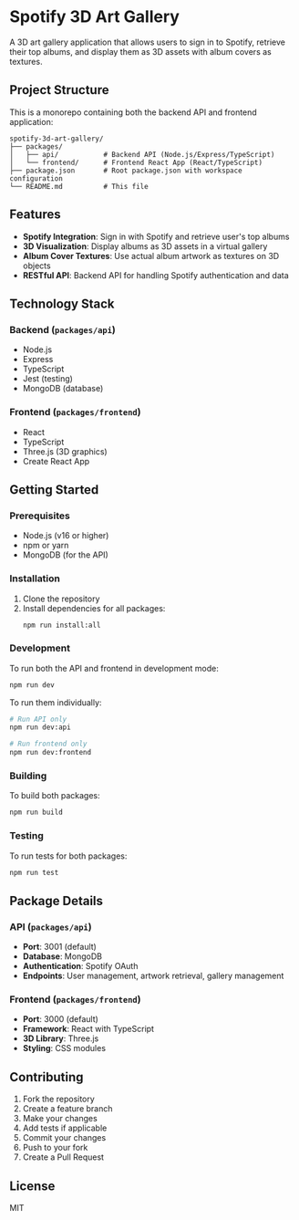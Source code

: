 # Spotify 3D Art Gallery

A 3D art gallery application that allows users to sign in to Spotify, retrieve their top albums, and display them as 3D assets with album covers as textures.

## Project Structure

This is a monorepo containing both the backend API and frontend application:

```
spotify-3d-art-gallery/
├── packages/
│   ├── api/           # Backend API (Node.js/Express/TypeScript)
│   └── frontend/      # Frontend React App (React/TypeScript)
├── package.json       # Root package.json with workspace configuration
└── README.md          # This file
```

## Features

- **Spotify Integration**: Sign in with Spotify and retrieve user's top albums
- **3D Visualization**: Display albums as 3D assets in a virtual gallery
- **Album Cover Textures**: Use actual album artwork as textures on 3D objects
- **RESTful API**: Backend API for handling Spotify authentication and data

## Technology Stack

### Backend (`packages/api`)
- Node.js
- Express
- TypeScript
- Jest (testing)
- MongoDB (database)

### Frontend (`packages/frontend`)
- React
- TypeScript
- Three.js (3D graphics)
- Create React App

## Getting Started

### Prerequisites
- Node.js (v16 or higher)
- npm or yarn
- MongoDB (for the API)

### Installation

1. Clone the repository
2. Install dependencies for all packages:
   ```bash
   npm run install:all
   ```

### Development

To run both the API and frontend in development mode:
```bash
npm run dev
```

To run them individually:
```bash
# Run API only
npm run dev:api

# Run frontend only
npm run dev:frontend
```

### Building

To build both packages:
```bash
npm run build
```

### Testing

To run tests for both packages:
```bash
npm run test
```

## Package Details

### API (`packages/api`)
- **Port**: 3001 (default)
- **Database**: MongoDB
- **Authentication**: Spotify OAuth
- **Endpoints**: User management, artwork retrieval, gallery management

### Frontend (`packages/frontend`)
- **Port**: 3000 (default)
- **Framework**: React with TypeScript
- **3D Library**: Three.js
- **Styling**: CSS modules

## Contributing

1. Fork the repository
2. Create a feature branch
3. Make your changes
4. Add tests if applicable
5. Commit your changes
6. Push to your fork
7. Create a Pull Request

## License

MIT 